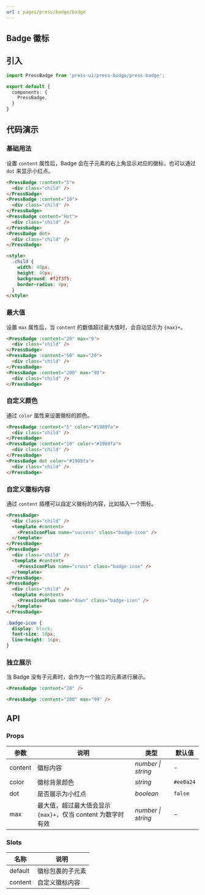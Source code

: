 ```yaml
---
url : pages/press/badge/badge
---
```


## Badge 徽标


## 引入

```ts
import PressBadge from 'press-ui/press-badge/press-badge';

export default {
  components: {
    PressBadge,
  }
}
```

## 代码演示

### 基础用法


设置 `content` 属性后，Badge 会在子元素的右上角显示对应的徽标，也可以通过 `dot` 来显示小红点。

```html
<PressBadge :content="5">
  <div class="child" />
</PressBadge>
<PressBadge :content="10">
  <div class="child" />
</PressBadge>
<PressBadge content="Hot">
  <div class="child" />
</PressBadge>
<PressBadge dot>
  <div class="child" />
</PressBadge>

<style>
  .child {
    width: 40px;
    height: 40px;
    background: #f2f3f5;
    border-radius: 4px;
  }
</style>
```

### 最大值

设置 `max` 属性后，当 `content` 的数值超过最大值时，会自动显示为 `{max}+`。

```html
<PressBadge :content="20" max="9">
  <div class="child" />
</PressBadge>
<PressBadge :content="50" max="20">
  <div class="child" />
</PressBadge>
<PressBadge :content="200" max="99">
  <div class="child" />
</PressBadge>
```

### 自定义颜色

通过 `color` 属性来设置徽标的颜色。

```html
<PressBadge :content="5" color="#1989fa">
  <div class="child" />
</PressBadge>
<PressBadge :content="10" color="#1989fa">
  <div class="child" />
</PressBadge>
<PressBadge dot color="#1989fa">
  <div class="child" />
</PressBadge>
```

### 自定义徽标内容

通过 `content` 插槽可以自定义徽标的内容，比如插入一个图标。

```html
<PressBadge>
  <div class="child" />
  <template #content>
    <PressIconPlus name="success" class="badge-icon" />
  </template>
</PressBadge>
<PressBadge>
  <div class="child" />
  <template #content>
    <PressIconPlus name="cross" class="badge-icon" />
  </template>
</PressBadge>
<PressBadge>
  <div class="child" />
  <template #content>
    <PressIconPlus name="down" class="badge-icon" />
  </template>
</PressBadge>
```

```css
.badge-icon {
  display: block;
  font-size: 10px;
  line-height: 16px;
}
```

### 独立展示

当 Badge 没有子元素时，会作为一个独立的元素进行展示。

```html
<PressBadge :content="20" />

<PressBadge :content="200" max="99" />
```

## API

### Props

| 参数    | 说明                                                         | 类型               | 默认值    |
| ------- | ------------------------------------------------------------ | ------------------ | --------- |
| content | 徽标内容                                                     | _number \| string_ | -         |
| color   | 徽标背景颜色                                                 | _string_           | `#ee0a24` |
| dot     | 是否展示为小红点                                             | _boolean_          | `false`   |
| max     | 最大值，超过最大值会显示 `{max}+`，仅当 content 为数字时有效 | _number \| string_ | -         |

### Slots

| 名称    | 说明             |
| ------- | ---------------- |
| default | 徽标包裹的子元素 |
| content | 自定义徽标内容   |

